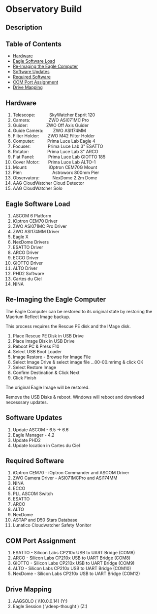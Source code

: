 # Observatory Build

## Description

## Table of Contents
* [Hardware](#hardware)
* [Eagle Software Load](#eagle-software-load)
* [Re-Imaging the Eagle Computer](#re-imaging-the-eagle-computer)
* [Software Updates](#software-updates)
* [Required Software](#required-software)
* [COM Port Assignment](#com-port-assignment)
* [Drive Mapping](#drive-mapping)

## Hardware

1. Telescope:&emsp;&emsp;&emsp; SkyWatcher Esprit 120
2. Camera:&emsp;&emsp;&emsp;&emsp; ZWO ASI071MC Pro
3. Guider:&emsp;&emsp;&emsp;&emsp; ZWO Off Axis Guider
4. Guide Camera:&emsp;&emsp; ZWO ASI174MM
5. Filter Holder:&emsp;&emsp;ZWO M42 Filter Holder
6. Computer:&emsp;&emsp;&emsp;Prima Luce Lab Eagle 4
7. Focuser:&emsp;&emsp;&emsp;&emsp;Prima Luce Lab 3" ESATTO
8. Rotator:&emsp;&emsp;&emsp;&emsp; Prima Luce Lab 3" ARCO
9. Flat Panel:&emsp;&emsp;&emsp; Prima Luce Lab GIOTTO 185
10. Cover Motor:&emsp;&emsp;Prima Luce Lab ALTO-1
11. Mount:&emsp;&emsp;&emsp;&emsp;&emsp;iOptron CEM70G Mount
12. Pier:&emsp;&emsp;&emsp;&emsp;&emsp;&emsp;&emsp;Astroworx 800mm Pier
13. Observatory:&emsp;&emsp;&emsp;NexDome 2.2m Dome
14. AAG CloudWatcher Cloud Detector
15. AAG CloudWatcher Solo



## Eagle Software Load

1. ASCOM 6 Platform
2. iOptron CEM70 Driver
3. ZWO ASI071MC Pro Driver
4. ZWO ASI174MM Driver
5. Eagle X
6. NexDome Drivers
7. ESATTO Driver
8. ARCO Driver
9. ECCO Driver
10. GIOTTO Driver
11. ALTO Driver
12. PHD2 Software
13. Cartes du Ciel
14. NINA

## Re-Imaging the Eagle Computer

The Eagle Computer can be restored to its original state by restoring the Macrium Reflect Image backup.

This process requires the Rescue PE disk and the IMage disk.

1. Place Rescue PE Disk in USB Drive
2. Place Image Disk in USB Drive
3. Reboot PC & Press F10
4. Select USB Boot Loader
5. Image Restore - Browse for Image File
6. Select Image Drive & select image file ...00-00.mrimg & click OK
7. Select Restore Image
8. Confirm Destination  & Click Next
9. Click Finish

The original Eagle Image will be restored.

Remove the USB Disks & reboot. Windows will reboot and download necesssary updates.

## Software Updates

1. Update ASCOM - 6.5 -> 6.6
2. Eagle Manager - 4.2
3. Update PHD2
4. Update location in Cartes du Ciel

## Required Software 

1. iOptron CEM70 - iOptron Commander and ASCOM Driver
2. ZWO Camera Driver - ASI071MCPro and ASI174MM
3. NINA
4. ECCO
5. PLL ASCOM Switch
6. ESATTO
7. ARCO
9. ALTO
7. NexDome
8. ASTAP and D50 Stars Database
9. Lunatico Cloudwatcher Safety Monitor

## COM Port Assignment

1. ESATTO - Silicon Labs CP210x USB to UART Bridge (COM8)
2. ARCO - Silicon Labs CP210x USB to UART Bridge (COM8)
3. GIOTTO - Silicon Labs CP210x USB to UART Bridge (COM9)
4. ALTO - Silicon Labs CP210x USB to UART Bridge (COM10)
5. NexDome - Silicon Labs CP210x USB to UART Bridge (COM12)

## Drive Mapping

1. AAGSOLO ( \\\\10.0.0.14) (Y:)
2. Eagle Session ( \\\\deep-thought ) (Z:)




